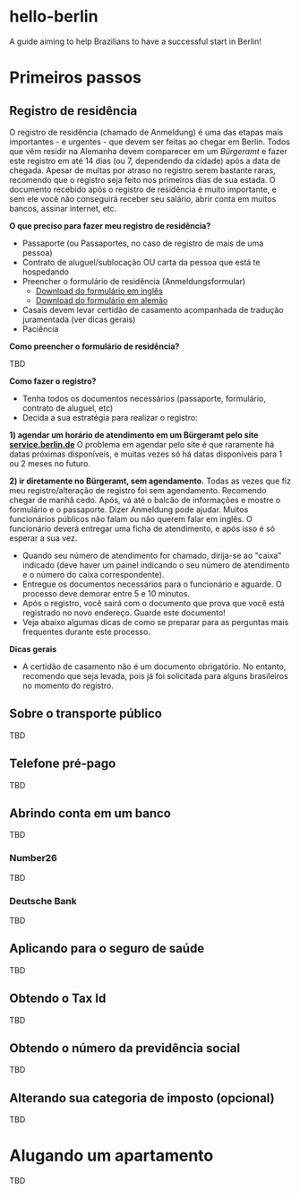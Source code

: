 # hello-berlin
A guide aiming to help Brazilians to have a successful start in Berlin!

# Primeiros passos

## Registro de residência

O registro de residência (chamado de Anmeldung) é uma das etapas mais importantes - e urgentes - que devem ser feitas ao chegar em Berlin. Todos que vêm residir na Alemanha devem comparecer em um *Bürgeramt* e fazer este registro em até 14 dias (ou 7, dependendo da cidade) após a data de chegada. Apesar de multas por atraso no registro serem bastante raras, recomendo que o registro seja feito nos primeiros dias de sua estada. O documento recebido após o registro de residência é muito importante, e sem ele você não conseguirá receber seu salário, abrir conta em muitos bancos, assinar internet, etc.

**O que preciso para fazer meu registro de residência?**
- Passaporte (ou Passaportes, no caso de registro de mais de uma pessoa)
- Contrato de aluguel/sublocação OU carta da pessoa que está te hospedando
- Preencher o formulário de residência (Anmeldungsformular)
  - [Download do formulário em inglês](https://github.com/marlonbernardes/hello-berlin/raw/master/files/anmeldung_en.pdf)
  - [Download do formulário em alemão](https://github.com/marlonbernardes/hello-berlin/raw/master/files/anmeldung_de.pdf)
- Casais devem levar certidão de casamento acompanhada de tradução juramentada (ver dicas gerais)
- Paciência

**Como preencher o formulário de residência?**

TBD

**Como fazer o registro?**

 - Tenha todos os documentos necessários (passaporte, formulário, contrato de aluguel, etc)
 - Decida a sua estratégia para realizar o registro:
 
 **1) agendar um horário de atendimento em um Bürgeramt pelo site [service.berlin.de](https://service.berlin.de)**
 O problema em agendar pelo site é que raramente há datas próximas disponíveis, e muitas vezes só há datas disponíveis para 1 ou 2 meses no futuro. 
 
 **2) ir diretamente no Bürgeramt, sem agendamento.**
 Todas as vezes que fiz meu registro/alteração de registro foi sem agendamento. Recomendo chegar de manhã cedo. Após, vá até o balcão de informações e mostre o formulário e o passaporte. Dizer Anmeldung pode ajudar. Muitos funcionários públicos não falam ou não querem falar em inglês. O funcionário deverá entregar uma ficha de atendimento, e após isso é só esperar a sua vez. 
 
 - Quando seu número de atendimento for chamado, dirija-se ao "caixa" indicado (deve haver um painel indicando o seu número de atendimento e o número do caixa correspondente).
 - Entregue os documentos necessários para o funcionário e aguarde. O processo deve demorar entre 5 e 10 minutos.
 - Após o registro, você sairá com o documento que prova que você está registrado no novo endereço. Guarde este documento!
 - Veja abaixo algumas dicas de como se preparar para as perguntas mais frequentes durante este processo.
 
**Dicas gerais**

 - A certidão de casamento não é um documento obrigatório. No entanto, recomendo que seja levada, pois já foi solicitada para alguns brasileiros no momento do registro.
 

## Sobre o transporte público

TBD

## Telefone pré-pago

TBD

## Abrindo conta em um banco

TBD

### Number26

TBD

### Deutsche Bank

TBD

## Aplicando para o seguro de saúde

TBD

## Obtendo o Tax Id

TBD

## Obtendo o número da previdência social

TBD

## Alterando sua categoria de imposto (opcional)

TBD

# Alugando um apartamento

TBD


